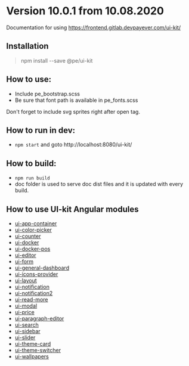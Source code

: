 # Version 10.0.1 from 10.08.2020

Documentation for using https://frontend.gitlab.devpayever.com/ui-kit/

## Installation

> npm install --save @pe/ui-kit

## How to use:
* Include pe_bootstrap.scss
* Be sure that font path is available in pe_fonts.scss

Don't forget to include svg sprites right after open <body> tag.

## How to run in dev:
* `npm start` and goto http://localhost:8080/ui-kit/

## How to build:
* `npm run build`
* doc folder is used to serve doc dist files and it is updated with every build.

## How to use UI-kit Angular modules
* [ui-app-container](modules/ui-app-container/README.md)
* [ui-color-picker](modules/ui-color-picker/README.md)
* [ui-counter](modules/ui-counter/README.md)
* [ui-docker](modules/ui-docker/README.md)
* [ui-docker-pos](modules/ui-docker-pos/README.md)
* [ui-editor](modules/ui-editor/README.md)
* [ui-form](modules/ui-form/README.md)
* [ui-general-dashboard](modules/ui-general-dashboard/README.md)
* [ui-icons-provider](modules/ui-icons-provider/README.md)
* [ui-layout](modules/ui-layout/README.md)
* [ui-notification](modules/ui-notification/README.md)
* [ui-notification2](modules/ui-notification2/README.md)
* [ui-read-more](modules/ui-read-more/README.md)
* [ui-modal](modules/ui-modal/README.md)
* [ui-price](modules/ui-price/README.md)
* [ui-paragraph-editor](modules/ui-paragraph-editor/README.md)
* [ui-search](modules/ui-search/README.md)
* [ui-sidebar](modules/ui-sidebar/README.md)
* [ui-slider](modules/ui-slider/README.md)
* [ui-theme-card](modules/ui-theme-card/README.md)
* [ui-theme-switcher](modules/ui-theme-switcher/README.md)
* [ui-wallpapers](modules/ui-wallpapers/README.md)
